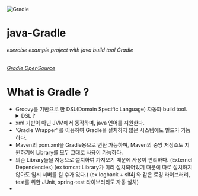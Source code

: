![Gradle](https://upload.wikimedia.org/wikipedia/commons/thumb/c/cb/Gradle_logo.png/330px-Gradle_logo.png)
# java-Gradle
###### exercise example project with java build tool Gradle
###### [Gradle OpenSource](https://github.com/gradle/gradle)

# What is Gradle ?
- Groovy를 기반으로 한 DSL(Domain Specific Language) 자동화 build tool. <details><summary>DSL ?</summary> 도메인 특화 언어(Domain-specific language)는 특정한 도메인을 적용하는데 특화된 컴퓨터 언어이다. 이는 어느 도메인에서나 적용 가능한 범용 언어(General-purpose language)와는 반대되는 개념이다. 도메인 특화 언어에는 매우 넓은 다양성이 존재한다.</details>
- xml 기반이 아닌 JVM에서 동작하며, java 언어를 지원한다.
- 'Gradle Wrapper' 를 이용하여 Gradle을 설치하지 않은 시스템에도 빌드가 가능하다.
- Maven의 pom.xml을 Gradle용으로 변환 가능하며, Maven의 중앙 저장소도 지원하기에 Library를 모두 그대로 사용이 가능하다.
- 의존 Library들을 자동으로 설치하여 가져오기 때문에 사용이 편리하다. (Externel Dependencies) (ex tomcat Library가 미리 설치되어있기 때문에 따로 설치하지 않아도 임시 서버를 킬 수가 있다.) (ex logback + slf4j 와 같은 로깅 라이브러리, test를 위한 JUnit, spring-test 라이브러리도 자동 설치)
- 
